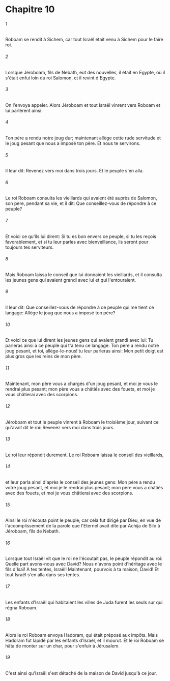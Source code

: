 # Chapitre 10

###### 1
Roboam se rendit à Sichem, car tout Israël était venu à Sichem pour le faire roi.
###### 2
Lorsque Jéroboam, fils de Nebath, eut des nouvelles, il était en Egypte, où il s'était enfui loin du roi Salomon, et il revint d'Egypte.
###### 3
On l'envoya appeler. Alors Jéroboam et tout Israël vinrent vers Roboam et lui parlèrent ainsi:
###### 4
Ton père a rendu notre joug dur; maintenant allège cette rude servitude et le joug pesant que nous a imposé ton père. Et nous te servirons.
###### 5
Il leur dit: Revenez vers moi dans trois jours. Et le peuple s'en alla.
###### 6
Le roi Roboam consulta les vieillards qui avaient été auprès de Salomon, son père, pendant sa vie, et il dit: Que conseillez-vous de répondre à ce peuple?
###### 7
Et voici ce qu'ils lui dirent: Si tu es bon envers ce peuple, si tu les reçois favorablement, et si tu leur parles avec bienveillance, ils seront pour toujours tes serviteurs.
###### 8
Mais Roboam laissa le conseil que lui donnaient les vieillards, et il consulta les jeunes gens qui avaient grandi avec lui et qui l'entouraient.
###### 9
Il leur dit: Que conseillez-vous de répondre à ce peuple qui me tient ce langage: Allège le joug que nous a imposé ton père?
###### 10
Et voici ce que lui dirent les jeunes gens qui avaient grandi avec lui: Tu parleras ainsi à ce peuple qui t'a tenu ce langage: Ton père a rendu notre joug pesant, et toi, allège-le-nous! tu leur parleras ainsi: Mon petit doigt est plus gros que les reins de mon père.
###### 11
Maintenant, mon père vous a chargés d'un joug pesant, et moi je vous le rendrai plus pesant; mon père vous a châtiés avec des fouets, et moi je vous châtierai avec des scorpions.
###### 12
Jéroboam et tout le peuple vinrent à Roboam le troisième jour, suivant ce qu'avait dit le roi: Revenez vers moi dans trois jours.
###### 13
Le roi leur répondit durement. Le roi Roboam laissa le conseil des vieillards,
###### 14
et leur parla ainsi d'après le conseil des jeunes gens: Mon père a rendu votre joug pesant, et moi je le rendrai plus pesant; mon père vous a châtiés avec des fouets, et moi je vous châtierai avec des scorpions.
###### 15
Ainsi le roi n'écouta point le peuple; car cela fut dirigé par Dieu, en vue de l'accomplissement de la parole que l'Eternel avait dite par Achija de Silo à Jéroboam, fils de Nebath.
###### 16
Lorsque tout Israël vit que le roi ne l'écoutait pas, le peuple répondit au roi: Quelle part avons-nous avec David? Nous n'avons point d'héritage avec le fils d'Isaï! A tes tentes, Israël! Maintenant, pourvois à ta maison, David! Et tout Israël s'en alla dans ses tentes.
###### 17
Les enfants d'Israël qui habitaient les villes de Juda furent les seuls sur qui régna Roboam.
###### 18
Alors le roi Roboam envoya Hadoram, qui était préposé aux impôts. Mais Hadoram fut lapidé par les enfants d'Israël, et il mourut. Et le roi Roboam se hâta de monter sur un char, pour s'enfuir à Jérusalem.
###### 19
C'est ainsi qu'Israël s'est détaché de la maison de David jusqu'à ce jour.
